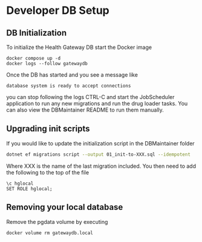 # Developer DB Setup

## DB Initialization

To initialize the Health Gateway DB start the Docker image

```console
docker compose up -d
docker logs --follow gatewaydb
```

Once the DB has started and you see a message like

```console
database system is ready to accept connections
```

you can stop following the logs CTRL-C and start the JobScheduler application to run any new migrations and run the drug loader tasks.  You can also view the DBMaintainer README to run them manually.

## Upgrading init scripts

If you would like to update the initialization script in the DBMaintainer folder

```bash
dotnet ef migrations script --output 01_init-to-XXX.sql --idempotent
```

Where XXX is the name of the last migration included.  You then need to add the following to the top of the file

```console
\c hglocal
SET ROLE hglocal;
```

## Removing your local database

Remove the pgdata volume by executing

```console
docker volume rm gatewaydb.local
```
